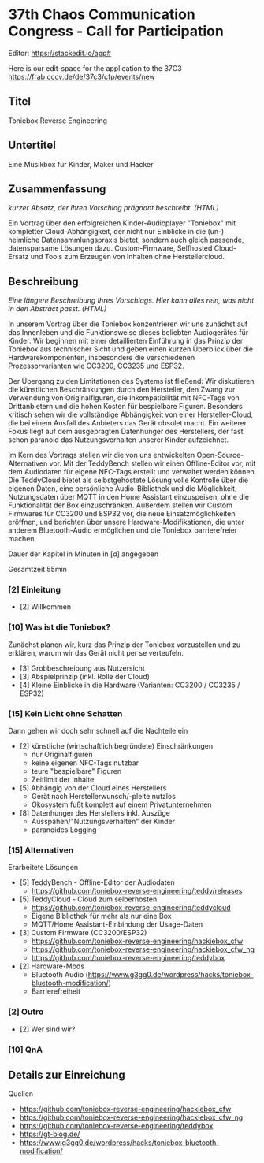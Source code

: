 
# 37th Chaos Communication Congress - Call for Participation
Editor: https://stackedit.io/app#

Here is our edit-space for the application to the 37C3
https://frab.cccv.de/de/37c3/cfp/events/new

## Titel
Toniebox Reverse Engineering

## Untertitel
Eine Musikbox für Kinder, Maker und Hacker

## Zusammenfassung
*kurzer Absatz, der Ihren Vorschlag prägnant beschreibt. (HTML)*

Ein Vortrag über den erfolgreichen Kinder-Audioplayer "Toniebox" mit kompletter Cloud-Abhängigkeit, der nicht nur Einblicke in die (un-) heimliche Datensammlungspraxis bietet, sondern auch gleich passende, datensparsame Lösungen dazu.
Custom-Firmware, Selfhosted Cloud-Ersatz und Tools zum Erzeugen von Inhalten ohne Herstellercloud.

## Beschreibung
*Eine längere Beschreibung Ihres Vorschlags. Hier kann alles rein, was nicht in den Abstract passt. (HTML)*

In unserem Vortrag über die Toniebox konzentrieren wir uns zunächst auf das Innenleben und die Funktionsweise dieses beliebten Audiogerätes für Kinder. Wir beginnen mit einer detaillierten Einführung in das Prinzip der Toniebox aus technischer Sicht und geben einen kurzen Überblick über die Hardwarekomponenten, insbesondere die verschiedenen Prozessorvarianten wie CC3200, CC3235 und ESP32.

Der Übergang zu den Limitationen des Systems ist fließend: Wir diskutieren die künstlichen Beschränkungen durch den Hersteller, den Zwang zur Verwendung von Originalfiguren, die Inkompatibilität mit NFC-Tags von Drittanbietern und die hohen Kosten für bespielbare Figuren. Besonders kritisch sehen wir die vollständige Abhängigkeit von einer Hersteller-Cloud, die bei einem Ausfall des Anbieters das Gerät obsolet macht. Ein weiterer Fokus liegt auf dem ausgeprägten Datenhunger des Herstellers, der fast schon paranoid das Nutzungsverhalten unserer Kinder aufzeichnet.

Im Kern des Vortrags stellen wir die von uns entwickelten Open-Source-Alternativen vor. Mit der TeddyBench stellen wir einen Offline-Editor vor, mit dem Audiodaten für eigene NFC-Tags erstellt und verwaltet werden können. Die TeddyCloud bietet als selbstgehostete Lösung volle Kontrolle über die eigenen Daten, eine persönliche Audio-Bibliothek und die Möglichkeit, Nutzungsdaten über MQTT in den Home Assistant einzuspeisen, ohne die Funktionalität der Box einzuschränken. Außerdem stellen wir Custom Firmwares für CC3200 und ESP32 vor, die neue Einsatzmöglichkeiten eröffnen, und berichten über unsere Hardware-Modifikationen, die unter anderem Bluetooth-Audio ermöglichen und die Toniebox barrierefreier machen.


Dauer der Kapitel in Minuten in [*d*] angegeben

Gesamtzeit 55min

### [2] Einleitung
 - [2] Willkommen

### [10] Was ist die Toniebox?
Zunächst planen wir, kurz das Prinzip der Toniebox vorzustellen und zu erklären, warum wir das Gerät nicht per se verteufeln.
 - [3] Grobbeschreibung aus Nutzersicht
 - [3] Abspielprinzip (inkl. Rolle der Cloud)
 - [4] Kleine Einblicke in die Hardware (Varianten: CC3200 / CC3235 / ESP32)

### [15] Kein Licht ohne Schatten
Dann gehen wir doch sehr schnell auf die Nachteile ein
 - [2] künstliche (wirtschaftlich begründete) Einschränkungen
	 - nur Originalfiguren
	 - keine eigenen NFC-Tags nutzbar
	 - teure "bespielbare" Figuren
	 - Zeitlimit der Inhalte
 - [5] Abhängig von der Cloud eines Herstellers
	 - Gerät nach Herstellerwunsch/-pleite nutzlos
	 - Ökosystem fußt komplett auf einem Privatunternehmen
 - [8] Datenhunger des Herstellers inkl. Auszüge
	 - Ausspähen/"Nutzungsverhalten" der Kinder
	 - paranoides Logging

### [15] Alternativen
Erarbeitete Lösungen
 - [5] TeddyBench - Offline-Editor der Audiodaten
	 - https://github.com/toniebox-reverse-engineering/teddy/releases
 - [5] TeddyCloud - Cloud zum selberhosten
	 - https://github.com/toniebox-reverse-engineering/teddycloud
	 - Eigene Bibliothek für mehr als nur eine Box
	 - MQTT/Home Assistant-Einbindung der Usage-Daten
 - [3] Custom Firmware (CC3200/ESP32)
	 - https://github.com/toniebox-reverse-engineering/hackiebox_cfw
	 - https://github.com/toniebox-reverse-engineering/hackiebox_cfw_ng
	 - https://github.com/toniebox-reverse-engineering/teddybox
 - [2] Hardware-Mods
	 - Bluetooth Audio (https://www.g3gg0.de/wordpress/hacks/toniebox-bluetooth-modification/)
	 - Barrierefreiheit

### [2] Outro
 - [2] Wer sind wir?

### [10] QnA

## Details zur Einreichung
Quellen
 - https://github.com/toniebox-reverse-engineering/hackiebox_cfw
 - https://github.com/toniebox-reverse-engineering/hackiebox_cfw_ng
 - https://github.com/toniebox-reverse-engineering/teddybox
 - https://gt-blog.de/
 - https://www.g3gg0.de/wordpress/hacks/toniebox-bluetooth-modification/
 
